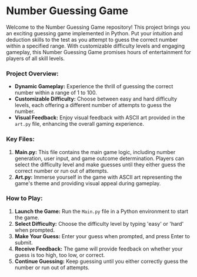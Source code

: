 # Number Guessing Game

Welcome to the Number Guessing Game repository! This project brings you an exciting guessing game implemented in Python. Put your intuition and deduction skills to the test as you attempt to guess the correct number within a specified range. With customizable difficulty levels and engaging gameplay, this Number Guessing Game promises hours of entertainment for players of all skill levels.

### Project Overview:
- **Dynamic Gameplay:** Experience the thrill of guessing the correct number within a range of 1 to 100.
- **Customizable Difficulty:** Choose between easy and hard difficulty levels, each offering a different number of attempts to guess the number.
- **Visual Feedback:** Enjoy visual feedback with ASCII art provided in the `art.py` file, enhancing the overall gaming experience.

### Key Files:
1. **Main.py:** This file contains the main game logic, including number generation, user input, and game outcome determination. Players can select the difficulty level and make guesses until they either guess the correct number or run out of attempts.
2. **Art.py:** Immerse yourself in the game with ASCII art representing the game's theme and providing visual appeal during gameplay.

### How to Play:
1. **Launch the Game:** Run the `Main.py` file in a Python environment to start the game.
2. **Select Difficulty:** Choose the difficulty level by typing 'easy' or 'hard' when prompted.
3. **Make Your Guess:** Enter your guess when prompted, and press Enter to submit.
4. **Receive Feedback:** The game will provide feedback on whether your guess is too high, too low, or correct.
5. **Continue Guessing:** Keep guessing until you either correctly guess the number or run out of attempts.

